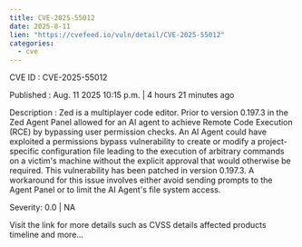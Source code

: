 ```yaml
--- 
title: CVE-2025-55012
date: 2025-8-11
lien: "https://cvefeed.io/vuln/detail/CVE-2025-55012"
categories:
  - cve
---
```


CVE ID : CVE-2025-55012

Published :  Aug. 11
2025
10:15 p.m. | 4 hours
21 minutes ago

Description : Zed is a multiplayer code editor. Prior to version 0.197.3
in the Zed Agent Panel allowed for an AI agent to achieve Remote Code Execution (RCE) by bypassing user permission checks. An AI Agent could have exploited a permissions bypass vulnerability to create or modify a project-specific configuration file
leading to the execution of arbitrary commands on a victim's machine without the explicit approval that would otherwise be required. This vulnerability has been patched in version 0.197.3. A workaround for this issue involves either avoid sending prompts to the Agent Panel
or to limit the AI Agent's file system access.

Severity: 0.0 | NA

Visit the link for more details
such as CVSS details
affected products
timeline
and more...
